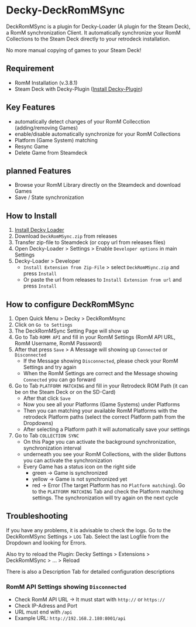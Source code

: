 # Decky-DeckRomMSync
DeckRomMSync is a plugin for Decky-Loader (A plugin for the Steam Deck), a RomM synchronization Client.
It automatically synchronize your RomM Collections to the Steam Deck directly to your retrodeck installation.

No more manual copying of games to your Steam Deck!

## Requirement
- RomM Installation (v.3.8.1)
- Steam Deck with Decky-Plugin ([Install Decky-Plugin](https://github.com/SteamDeckHomebrew/decky-loader))

## Key Features
- automatically detect changes of your RomM Collecction (adding/removing Games)
- enable/disable automatically synchronize for your RomM Collections
- Platform (Game System) matching
- Resync Game
- Delete Game from Steamdeck

## planned Features
- Browse your RomM Library directly on the Steamdeck and download Games
- Save / State synchronization

## How to Install
1. [Install Decky Loader](https://github.com/SteamDeckHomebrew/decky-loader)
2. Download `DeckRomMSync.zip` from releases
3. Transfer zip-file to Steamdeck (or copy url from releases files)
4. Open Decky-Loader > Settings > Enable `Developer options` in main Settings
5. Decky-Loader > Developer
   - `Install Extension from Zip-File` > select `DeckRomMSync.zip` and press `Install`
   - Or paste the url from releases to `Install Extension from url` and press `Install`

## How to configure DeckRomMSync
1. Open Quick Menu > Decky > DeckRomMsync
2. Click on `Go to Settings`
3. The DeckRomMSync Setting Page will show up
4. Go to Tab `ROMM API` and fill in your RomM Settings (RomM API URL, RomM Username, RomM Password)
5. After that press `Save` > A Message will showing up `Connected` or `Disconnected`
   - If the Message showing `Disconnected`, please check your RomM Settings and try again
   - When the RomM Settings are correct and the Message showing `Connected` you can go forward
6. Go to Tab `PLATFORM MATCHING` and fill in your Retrodeck ROM Path (it can be on the Steam Deck or on the SD-Card)
   - After that click `Save`
   - Now you see all your Platforms (Game Systems) under Platforms
   - Then you can matching your available RomM Platforms with the retrodeck Platform paths (select the correct Platform path from the Dropdowns)
   - After selecting a Platform path it will automatically save your settings
7. Go to Tab `COLLECTION SYNC`
   - On this Page you can activate the background synchronization, synchronization interval
   - underneath you see your RomM Collections, with the slider Buttons you can activate the synchronization
   - Every Game has a status icon on the right side
      - green -> Game is synchronized
      - yellow -> Game is not synchronized yet
     - red -> Error (The target Platform has no `Platform matching`). Go to the `PLATFORM MATCHING` Tab and check the Platform matching settings. The synchronization will try again on the next cycle

## Troubleshooting
If you have any problems, it is advisable to check the logs. Go to the DeckRomMSync Settings > `LOG` Tab.
Select the last Logfile from the Dropdown and looking for Errors.

Also try to reload the Plugin: Decky Settings > Extensions > DeckRomMSync > ... > Reload

There is also a Description Tab for detailed configuration descriptions

### RomM API Settings showing `Disconnected`
- Check RomM API URL -> It must start with `http://` or `https://`
- Check IP-Adress and Port
- URL must end with `/api`
- Example URL: `http://192.168.2.180:8001/api`

